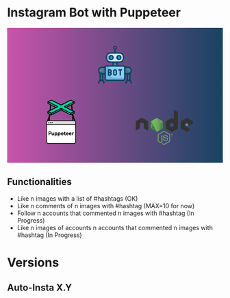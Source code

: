 # Instagram Bot with Puppeteer

![Alt text](assets/auto_insta_logo.png?raw=true "Title")

## Functionalities

* Like n images with a list of #hashtags (OK)
* Like n comments of n images with #hashtag (MAX=10 for now)
* Follow n accounts that commented n images with #hashtag (In Progress)
* Like n images of accounts n accounts that commented n images with #hashtag (In Progress)

# Versions

## Auto-Insta X.Y

